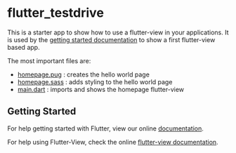 # flutter_testdrive

This is a starter app to show how to use a flutter-view in your applications. It is used by the [getting started documentation](https://flutter-view.gitbook.io/project/get-started/test-drive) to show a first flutter-view based app.

The most important files are:

- [homepage.pug](lib/screens/homepage/homepage.pug) : creates the hello world page
- [homepage.sass](lib/screens/homepage/homepage.sass) : adds styling to the hello world page
- [main.dart](lib/main.dart) : imports and shows the homepage flutter-view

## Getting Started

For help getting started with Flutter, view our online
[documentation](https://flutter.io/).

For help using Flutter-View, check the online
[flutter-view documentation](https://flutter-view.io).